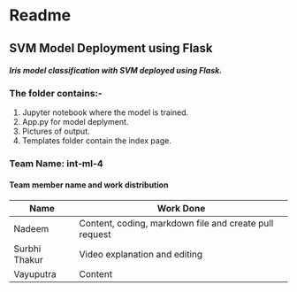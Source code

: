 # Readme

## SVM Model Deployment using Flask 
#### _Iris model classification with SVM deployed using Flask._

### The folder contains:-
1. Jupyter notebook where the model is trained.
2. App.py for model deplyment.
3. Pictures of output.
4. Templates folder contain the index page.

### Team Name: int-ml-4
#### Team member name and work distribution
| Name | Work Done |
| ------ | ------ |
| Nadeem | Content, coding, markdown file and create pull request  |
| Surbhi Thakur | Video explanation and editing |
| Vayuputra | Content |

